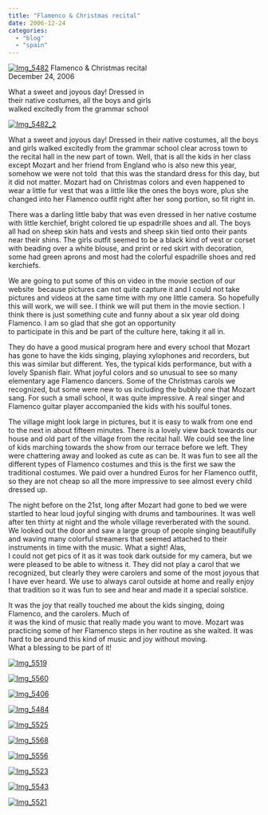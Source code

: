 ```yaml
---
title: "Flamenco & Christmas recital"
date: 2006-12-24
categories: 
  - "blog"
  - "spain"
---
```


 [![Img_5482](http://soultravelers3new.local/images/2008/04/20/img_5482.png "Img_5482")](https://pub-ac94b3f306b24c0dba4238943c97f2e1.r2.dev/photos/uncategorized/2008/04/20/img_5482.png) Flamenco & Christmas recital  
December 24, 2006

What a sweet and joyous day! Dressed in  
their native costumes, all the boys and girls  
walked excitedly from the grammar school

<!--more-->

[![Img_5482_2](http://soultravelers3new.local/images/2008/04/20/img_5482_2.png "Img_5482_2")](https://pub-ac94b3f306b24c0dba4238943c97f2e1.r2.dev/photos/uncategorized/2008/04/20/img_5482_2.png)

What a sweet and joyous day! Dressed in their native costumes, all the boys and girls walked excitedly from the grammar school clear across town to the recital hall in the new part of town. Well, that is all the kids in her class except Mozart and her friend from England who is also new this year, somehow we were not told  that this was the standard dress for this day, but it did not matter. Mozart had on Christmas colors and even happened to wear a little fur vest that was a little like the ones the boys wore, plus she changed into her Flamenco outfit right after her song portion, so fit right in.

There was a darling little baby that was even dressed in her native costume with little kerchief, bright colored tie up espadrille shoes and all. The boys all had on sheep skin hats and vests and sheep skin tied onto their pants near their shins. The girls outfit seemed to be a black kind of vest or corset with beading over a white blouse, and print or red skirt with decoration, some had green aprons and most had the colorful espadrille shoes and red kerchiefs.

We are going to put some of this on video in the movie section of our website  because pictures can not quite capture it and I could not take pictures and videos at the same time with my one little camera. So hopefully this will work, we will see. I think we will put them in the movie section. I think there is just something cute and funny about a six year old doing Flamenco. I am so glad that she got an opportunity  
to participate in this and be part of the culture here, taking it all in.

They do have a good musical program here and every school that Mozart has gone to have the kids singing, playing xylophones and recorders, but this was similar but different. Yes, the typical kids performance, but with a lovely Spanish flair. What joyful colors and so unusual to see so many elementary age Flamenco dancers. Some of the Christmas carols we recognized, but some were new to us including the bubbly one that Mozart sang. For such a small school, it was quite impressive. A real singer and Flamenco guitar player accompanied the kids with his soulful tones.

The village might look large in pictures, but it is easy to walk from one end to the next in about fifteen minutes. There is a lovely view back towards our house and old part of the village from the recital hall. We could see the line of kids marching towards the show from our terrace before we left. They were chattering away and looked as cute as can be. It was fun to see all the different types of Flamenco costumes and this is the first we saw the traditional costumes. We paid over a hundred Euros for her Flamenco outfit, so they are not cheap so all the more impressive to see almost every child dressed up.

The night before on the 21st, long after Mozart had gone to bed we were startled to hear loud joyful singing with drums and tambourines. It was well after ten thirty at night and the whole village reverberated with the sound. We looked out the door and saw a large group of people singing beautifully and waving many colorful streamers that seemed attached to their instruments in time with the music. What a sight! Alas,  
I could not get pics of it as it was took dark outside for my camera, but we were pleased to be able to witness it. They did not play a carol that we recognized, but clearly they were carolers and some of the most joyous that I have ever heard. We use to always carol outside at home and really enjoy that tradition so it was fun to see and hear and made it a special solstice.

It was the joy that really touched me about the kids singing, doing Flamenco, and the carolers. Much of  
it was the kind of music that really made you want to move. Mozart was practicing some of her Flamenco steps in her routine as she waited. It was hard to be around this kind of music and joy without moving.  
What a blessing to be part of it!

[![Img_5519](http://soultravelers3new.local/images/2008/04/20/img_5519.png "Img_5519")](https://pub-ac94b3f306b24c0dba4238943c97f2e1.r2.dev/photos/uncategorized/2008/04/20/img_5519.png)

[![Img_5560](http://soultravelers3new.local/images/2008/04/20/img_5560.png "Img_5560")](https://pub-ac94b3f306b24c0dba4238943c97f2e1.r2.dev/photos/uncategorized/2008/04/20/img_5560.png)

[![Img_5406](http://soultravelers3new.local/images/2008/04/20/img_5406.png "Img_5406")](https://pub-ac94b3f306b24c0dba4238943c97f2e1.r2.dev/photos/uncategorized/2008/04/20/img_5406.png)

[![Img_5484](http://soultravelers3new.local/images/2008/04/20/img_5484.png "Img_5484")](https://pub-ac94b3f306b24c0dba4238943c97f2e1.r2.dev/photos/uncategorized/2008/04/20/img_5484.png)

[![Img_5525](http://soultravelers3new.local/images/2008/04/20/img_5525.png "Img_5525")](https://pub-ac94b3f306b24c0dba4238943c97f2e1.r2.dev/photos/uncategorized/2008/04/20/img_5525.png)

  

[![Img_5568](http://soultravelers3new.local/images/2008/04/20/img_5568.png "Img_5568")](https://pub-ac94b3f306b24c0dba4238943c97f2e1.r2.dev/photos/uncategorized/2008/04/20/img_5568.png)

[![Img_5556](http://soultravelers3new.local/images/2008/04/20/img_5556.png "Img_5556")](https://pub-ac94b3f306b24c0dba4238943c97f2e1.r2.dev/photos/uncategorized/2008/04/20/img_5556.png)

[![Img_5523](http://soultravelers3new.local/images/2008/04/20/img_5523.png "Img_5523")](https://pub-ac94b3f306b24c0dba4238943c97f2e1.r2.dev/photos/uncategorized/2008/04/20/img_5523.png)

[![Img_5543](http://soultravelers3new.local/images/2008/04/20/img_5543.png "Img_5543")](https://pub-ac94b3f306b24c0dba4238943c97f2e1.r2.dev/photos/uncategorized/2008/04/20/img_5543.png)

[![Img_5521](http://soultravelers3new.local/images/2008/04/20/img_5521.png "Img_5521")](https://pub-ac94b3f306b24c0dba4238943c97f2e1.r2.dev/photos/uncategorized/2008/04/20/img_5521.png)
